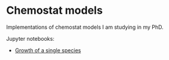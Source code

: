 # Chemostat models

Implementations of chemostat models I am studying in my PhD.

Jupyter notebooks:

- [Growth of a single species](https://rand-asswad.github.io/chemostat-models/growth_single.html)
